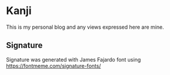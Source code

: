 # Kanji

This is my personal blog and any views expressed here are mine.

## Signature

Signature was generated with James Fajardo font using https://fontmeme.com/signature-fonts/